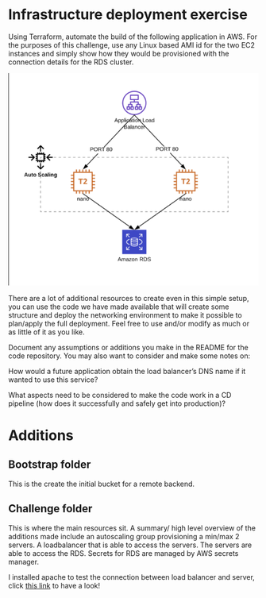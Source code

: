 # Infrastructure deployment exercise

Using Terraform, automate the build of the following application in AWS. For the purposes of this challenge, use any Linux based AMI id for the two EC2 instances and simply show how they would be provisioned with the connection details for the RDS cluster.

![diagram](./images/diagram.png)

There are a lot of additional resources to create even in this simple setup, you can use the code we have made available that will create some structure and deploy the networking environment to make it possible to plan/apply the full deployment. Feel free to use and/or modify as much or as little of it as you like.

Document any assumptions or additions you make in the README for the code repository. You may also want to consider and make some notes on:

How would a future application obtain the load balancer’s DNS name if it wanted to use this service?

What aspects need to be considered to make the code work in a CD pipeline (how does it successfully and safely get into production)?

# Additions

## Bootstrap folder
This is the create the initial bucket for a remote backend.

## Challenge folder
This is where the main resources sit. A summary/ high level overview of the additions made include an autoscaling group provisioning a min/max 2 servers. A loadbalancer that is able to access the servers. The servers are able to access the RDS. Secrets for RDS are managed by AWS secrets manager. 

I installed apache to test the connection between load balancer and server, click [this link](cint-code-challenge-alb-1652398342.us-east-1.elb.amazonaws.com) to have a look!